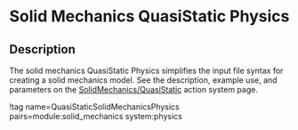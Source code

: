 # Solid Mechanics QuasiStatic Physics

## Description

The solid mechanics QuasiStatic Physics simplifies the input file syntax for creating a solid mechanics model. See the description, example use, and parameters on the [SolidMechanics/QuasiStatic](/Physics/SolidMechanics/QuasiStatic/index.md) action system page.

!tag name=QuasiStaticSolidMechanicsPhysics pairs=module:solid_mechanics system:physics
